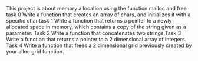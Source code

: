 This project is about memory allocation using the function malloc and free task 0 Write a function that creates an array of chars, and initializes it with a specific char task 1 Write a function that returns a pointer to a newly allocated space in memory, which contains a copy of the string given as a parameter. Task 2 Write a function that concatenates two strings Task 3 Write a function that returns a pointer to a 2 dimensional array of integers. Task 4 Write a function that frees a 2 dimensional grid previously created by your alloc grid function.
